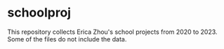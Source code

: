 # schoolproj
This repository collects Erica Zhou's school projects from 2020 to 2023. Some of the files do not include the data.
